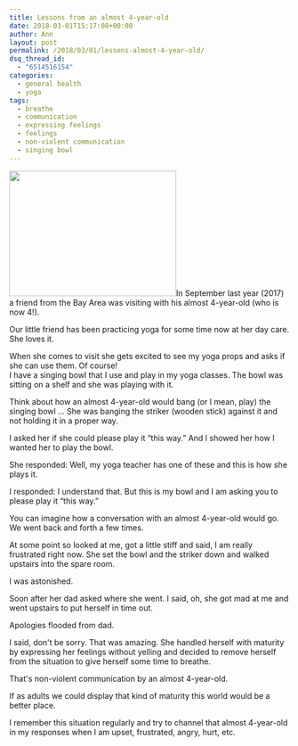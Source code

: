 ```yaml
---
title: Lessons from an almost 4-year-old
date: 2018-03-01T15:17:08+00:00
author: Ann
layout: post
permalink: /2018/03/01/lessons-almost-4-year-old/
dsq_thread_id:
  - "6514516154"
categories:
  - general health
  - yoga
tags:
  - breathe
  - communication
  - expressing feelings
  - feelings
  - non-violent communication
  - singing bowl
---
```

<a href="http://gofitgirl.com/2018/03/lessons-almost-4-year-old/singing-bowl/" rel="attachment wp-att-15968"><img class="alignleft size-medium wp-image-15968" src="http://gofitgirl.com/wp-content/uploads/2018/02/singing-bowl-300x225.jpg" alt="" width="300" height="225" /></a>In September last year (2017) a friend from the Bay Area was visiting with his almost 4-year-old (who is now 4!).  

Our little friend has been practicing yoga for some time now at her day care. She loves it.  

When she comes to visit she gets excited to see my yoga props and asks if she can use them. Of course!  
I have a singing bowl that I use and play in my yoga classes. The bowl was sitting on a shelf and she was playing with it.  

Think about how an almost 4-year-old would bang (or I mean, play) the singing bowl &#8230; She was banging the striker (wooden stick) against it and not holding it in a proper way.  

I asked her if she could please play it &#8220;this way.&#8221; And I showed her how I wanted her to play the bowl.  

She responded: Well, my yoga teacher has one of these and this is how she plays it.  

I responded: I understand that. But this is my bowl and I am asking you to please play it &#8220;this way.&#8221;  

You can imagine how a conversation with an almost 4-year-old would go. We went back and forth a few times.  

At some point so looked at me, got a little stiff and said, I am really frustrated right now. She set the bowl and the striker down and walked upstairs into the spare room.  

I was astonished.  

Soon after her dad asked where she went. I said, oh, she got mad at me and went upstairs to put herself in time out.  

Apologies flooded from dad.  

I said, don't be sorry. That was amazing. She handled herself with maturity by expressing her feelings without yelling and decided to remove herself from the situation to give herself some time to breathe.  

That's non-violent communication by an almost 4-year-old.  

If as adults we could display that kind of maturity this world would be a better place.  

I remember this situation regularly and try to channel that almost 4-year-old in my responses when I am upset, frustrated, angry, hurt, etc.